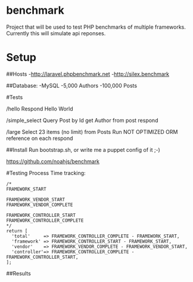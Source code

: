 benchmark
=========

Project that will be used to test PHP benchmarks of multiple frameworks.
Currently this will simulate api reponses.

Setup
===
##Hosts
-http://laravel.phpbenchmark.net
-http://silex.benchmark

##Database:
-MySQL
-5,000 Authors
-100,000 Posts

#Tests

/hello
  Respond Hello World

/simple_select
  Query Post by Id
  get Author from post
  respond

/large
  Select 23 items (no limit) from Posts
  Run NOT OPTIMIZED ORM reference on each
  respond

##Install
Run bootstrap.sh, or write me a puppet config of it ;-)

https://github.com/noahjs/benchmark

#Testing Process
Time tracking:

    /*
    FRAMEWORK_START

    FRAMEWORK_VENDOR_START
    FRAMEWORK_VENDOR_COMPLETE

    FRAMEWORK_CONTROLLER_START
    FRAMEWORK_CONTROLLER_COMPLETE
    */
    return [
      'total'     => FRAMEWORK_CONTROLLER_COMPLETE - FRAMEWORK_START,
      'framework' => FRAMEWORK_CONTROLLER_START - FRAMEWORK_START,
      'vendor'    => FRAMEWORK_VENDOR_COMPLETE - FRAMEWORK_VENDOR_START,
      'controller'=> FRAMEWORK_CONTROLLER_COMPLETE - FRAMEWORK_CONTROLLER_START,
    ];

##Results

